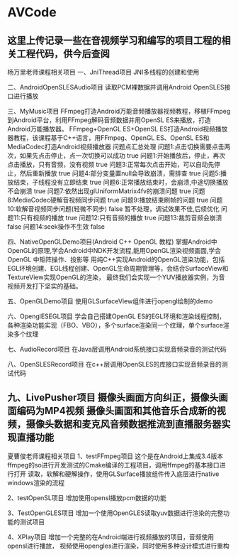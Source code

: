 # AVCode
这里上传记录一些在音视频学习和编写的项目工程的相关工程代码，供今后查阅
---------------------------------------------------------------------------------
杨万里老师课程相关项目
一、JniThread项目
JNI多线程的创建和使用

二、AndroidOpenSLESAudio项目
读取PCM裸数据并调用Android OpenSLES接口进行播放

三、MyMusic项目
FFmpeg打造Android万能音频播放器视频教程，移植FFmpeg到Android平台，利用FFmpeg解码音频数据并用OpenSL ES来播放，打造Android万能播放器。
FFmpeg+OpenGL ES+OpenSL ES打造Android视频播放器教程，该课程基于C++语言，用FFmpeg、OpenGL ES、OpenSL ES和MediaCodec打造Android视频播放器
问题点汇总处理
问题1:点击切换需要点击两次，如果先点击停止，点一次切换可以成功 true
问题1:开始播放后，停止，再次点击播放，只有音频，没有视频  true
问题3:正常每次点击开始，可以自动先停止，然后重新播放  true
问题4:部分变量置null会导致崩溃，需排查      true
问题5:播放结束，子线程没有立即结束  true
问题6:正常播放结束时，会崩溃,中途切换播放不会崩溃   true
问题7:依然出现glUniformMatrix4fv的崩溃问题  true
问题8:MediaCodec硬解音视频同步问题  true
问题9:播放结束刷帧的问题   true
问题10:软解音视频同步问题(轻微不同步) false  暂不处理，调试效果不佳,后续优化
问题11:只有视频的播放  true
问题12:只有音频的播放  true
问题13:裁剪音频会崩溃  false
问题14:seek操作不生效  false

四、NativeOpenGLDemo项目(Android C++ OpenGL 教程)
掌握Android中OpenGL的原理,学会Android中NDK开发流程,能用OpenGL渲染视频画面,学会OpenGL 中矩阵操作、投影等
用纯C++实现Android的OpenGL渲染功能，包括EGL环境创建、EGL线程创建、OpenGL生命周期管理等，会结合SurfaceView和TextureView实现OpenGL的渲染，
最终我们会实现一个YUV播放器实例，为音视频开发打下坚实的基础。

五、OpenGLDemo项目
使用GLSurfaceView组件进行opengl绘制的demo

六、OpenglESEGL项目
学会自己搭建OpenGL ES的EGL环境和渲染线程控制，各种渲染功能实现（FBO、VBO），多个surface渲染同一个纹理，单个surface渲染多个纹理

七、AudioRecord项目
在Java层调用Android系统接口实现音频录音的测试代码

八、OpenSLESRecord项目
在c++层调用OpenSLES的库接口实现音频录音的测试代码

九、LivePusher项目
摄像头画面方向纠正，摄像头画面编码为MP4视频
摄像头画面和其他音乐合成新的视频，摄像头数据和麦克风音频数据推流到直播服务器实现直播功能
---------------------------------------------------------------------------------

夏曹俊老师课程相关项目
1、testFFmpeg项目
这个是在Android上集成3.4版本ffmpeg的so进行开发测试的Cmake编译的工程项目，调用ffmpeg的基本接口进行打开
读取，软解和硬解操作，使用GLSurface播放组件传入底层进行native windows渲染的流程

2、testOpenSL项目
增加使用opensl播放pcm数据的功能

3、TestOpenGLES项目
增加一个使用OpenGLES读取yuv数据进行渲染的完整功能的测试项目

4、XPlay项目
增加一个完整的在Android端进行视频播放的项目，音频使用opensl进行播放，
视频使用opengles进行渲染，同时使用多种设计模式进行重构